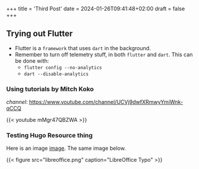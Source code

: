 +++
title = 'Third Post'
date = 2024-01-26T09:41:48+02:00
draft = false
+++

## Trying out Flutter
- Flutter is a `framework` that uses `dart` in the background.
- Remember to turn off telemetry stuff, in both `flutter` and `dart`. This can be done with:
    - `flutter config --no-analytics`
    - `dart --disable-analytics`

### Using tutorials by Mitch Koko
_channel_: https://www.youtube.com/channel/UCVj9dwfXRmwyYmiWnk-qCCQ

{{< youtube mMgr47QBZWA >}}

### Testing Hugo Resource thing

Here is an image [image](libreoffice.png). The same image below.

{{< figure src="libreoffice.png" caption="LibreOffice Typo" >}}

